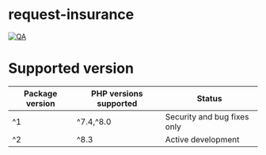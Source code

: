 # request-insurance

[![QA](https://github.com/cego/request-insurance/actions/workflows/quality-assurance.yml/badge.svg)](https://github.com/cego/request-insurance/actions/workflows/quality-assurance.yml)

# Supported version

| Package version | PHP versions supported | Status
|-----------------|------------------------|---|
| ^1            | ^7.4,^8.0              | Security and bug fixes only
| ^2            | ^8.3                   | Active development
